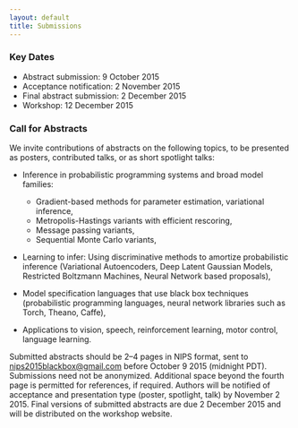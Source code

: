 ```yaml
---
layout: default
title: Submissions
---
```


### Key Dates 

- Abstract submission: 9 October 2015 
- Acceptance notification: 2 November 2015
- Final abstract submission: 2 December 2015
- Workshop: 12 December 2015

### Call for Abstracts

We invite contributions of abstracts on the following topics, to be presented as posters, contributed talks, or as short spotlight talks:

* Inference in probabilistic programming systems and broad model families:
  * Gradient-based methods for parameter estimation, variational inference,
  * Metropolis-Hastings variants with efficient rescoring,
  * Message passing variants,
  * Sequential Monte Carlo variants,

* Learning to infer: Using discriminative methods to amortize probabilistic inference (Variational Autoencoders, Deep Latent Gaussian Models, Restricted Boltzmann Machines, Neural Network based proposals),

* Model specification languages that use black box techniques (probabilistic programming languages, neural network libraries such as Torch, Theano, Caffe),

* Applications to vision, speech, reinforcement learning, motor control, language learning. 

Submitted abstracts should be 2–4 pages in NIPS format, sent to [nips2015blackbox@gmail.com](mailto:nips2015blackbox@gmail.com) before October 9 2015 (midnight PDT). Submissions need not be anonymized. Additional space beyond the fourth page is permitted for references, if required. Authors will be notified of acceptance and presentation type (poster, spotlight, talk) by November 2 2015. Final versions of submitted abstracts are due 2 December 2015 and will be distributed on the workshop website.


